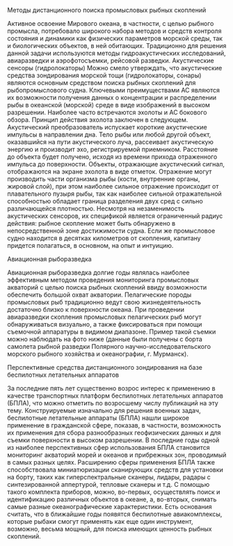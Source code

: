 Методы дистанционного поиска промысловых рыбных скоплений

Активное освоение Мирового океана, в частности, с целью рыбного промысла, потребовало широкого набора методов и средств контроля состояния и динамики как физических параметров морской среды, так и биологических объектов, в ней обитающих. 
Традиционно для решения данной задачи используются методы гидроакустических исследований, авиаразведки и аэрофотосъемки, рейсовой разведки. 
Акустические сенсоры (гидролокаторы)
Можно смело утверждать, что акустические средства зондирования морской тощи (гидролокаторы, сонары) являются основным средством поиска рыбных скоплений для рыбопромыслового судна. Ключевыми преимуществами АС являются их возможности получения данных о концентрации и распределении рыбы в океанской (морской) среде в виде изображений в высоком разрешении.
Наиболее часто встречаются эхолоты и АС бокового обзора. Принцип действия эхолота заключен в следующем. Акустический преобразователь испускает короткие акустические импульсы в направлении дна. Тело рыбы или любой другой объект, оказавшийся на пути акустического луча, рассеивает акустическую энергию и производит эхо, регистрируемой приемником. Расстояние до объекта будет получено, исходя из времени прихода отраженного импульса до поверхности. Объекты, отражающие акустический сигнал, отображаются на экране эхолота в виде отметок. Отражение могут производить части организма рыбы (кости, внутренние органы, жировой слой), при этом наиболее сильное отражение происходит от плавательного пузыря рыбы, так как наиболее сильной отражательной способностью обладает граница разделения двух сред с сильно различающейся плотностью.
Несмотря на незаменимость акустических сенсоров, их спецификой является ограниченный радиус действия: рыбное скопление может быть обнаружено в непосредственной зоне достижимости судна. Если же промысловое судно находится в десятках километров от скопления, капитану придется полагаться, в основном, на опыт и интуицию.

Авиационная рыборазведка

Авиационная рыборазведка долгие годы являлась наиболее эффективным методом проведения мониторинга промысловых акваторий с целью поиска рыбных скоплений ввиду возможности обеспечить большой охват акватории.
Пелагические породы промысловых рыб традиционно ведут свою жизнедеятельность достаточно близко к поверхности океана. При проведении авиаразведки скопления промысловых пелагических рыб могут обнаруживаться визуально, а также фиксироваться при помощи съемочной аппаратуры в видимом диапазоне. Пример такой съемки можно наблюдать на фото ниже (данные были получены с борта самолета рыбной разведки Полярного научно-исследовательского морского рыбного хозяйства и океанографии, г. Мурманск).
 
Перспективные средства дистанционного зондирования на базе беспилотных летательных аппаратов

За последние пять лет существенно возрос интерес к применению в качестве транспортных платформ беспилотных летательных аппаратов (БПЛА), что можно отметить по возросшему числу публикаций на эту тему.
Конструируемые изначально для решения военных задач, беспилотные летательные аппараты (БПЛА) нашли широкое применение в гражданской сфере, показав, в частности, возможность их применения для сбора разнообразных геофизических данных и для съемки поверхности в высоком разрешении. В последние годы одной из наиболее перспективных сфер использования БПЛА становится мониторинг акваторий морей и океанов и прибрежных зон, проводимый в самых разных целях.
Расширению сферы применения БПЛА также способствовала миниатюризации сканирующих средств для установки на борту, таких как гиперспектральные сканеры, лидары, радары с синтезированной аппертурой, тепловые сканеры и т.д. С помощью такого комплекта приборов, можно, во-первых, осуществлять поиск и идентификацию различных объектов в океане, а, во-вторых, снимать самые разные океанографические характеристики.
Есть основания считать, что в ближайшие годы появятся беспилотные авиакомплексы, которые рыбаки смогут применять как еще один инструмент, возможно, весьма мощный, для поиска имеющих ценность рыбных скоплений.

